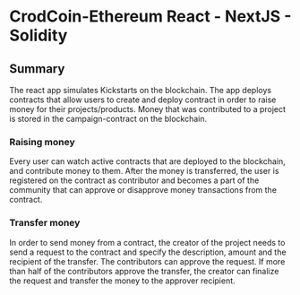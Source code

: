 # CrodCoin-Ethereum    React - NextJS - Solidity

## Summary
The react app simulates Kickstarts on the blockchain. The app deploys contracts that allow users to create and deploy contract in order to raise money for their projects/products.
Money that was contributed to a project is stored in the campaign-contract on the blockchain.

### Raising money

Every user can watch active contracts that are deployed to the blockchain, and contribute money to them. After the money is transferred, the user is registered
on the contract as contributor and becomes a part of the community that can approve or disapprove money transactions from the contract.


### Transfer money

In order to send money from a contract, the creator of the project needs to send a request to the contract and specify the description, amount and the recipient of the transfer. 
The contributors can approve the request. If more than half of the contributors approve the transfer, the creator can finalize the request and transfer the money to the approver recipient.
